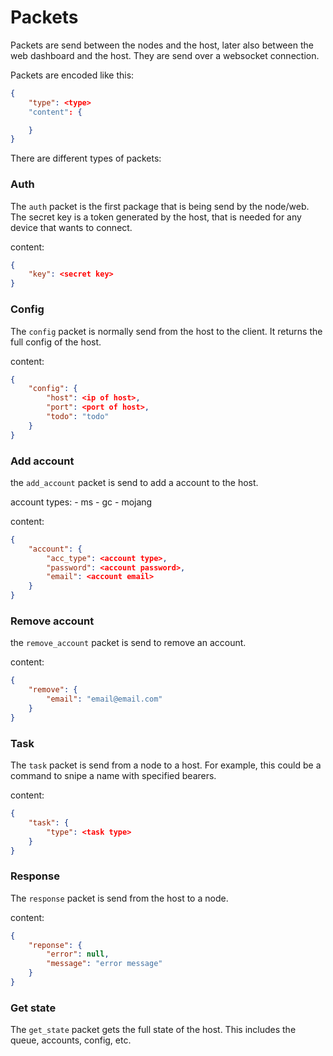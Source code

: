# Packets

Packets are send between the nodes and the host, later also between the web dashboard and the host.
They are send over a websocket connection.

Packets are encoded like this:
```json
{
    "type": <type>
    "content": {

    }
} 
```

There are different types of packets: 

### Auth

The `auth` packet is the first package that is being send by the node/web.
The secret key is a token generated by the host, that is needed for any device that wants to connect.

content:
```json
{
    "key": <secret key>
}
```

### Config

The `config` packet is normally send from the host to the client. It returns the full config of the host.

content:
```json
{
    "config": {
        "host": <ip of host>,
        "port": <port of host>,
        "todo": "todo"
    }
}
```

### Add account

the `add_account` packet is send to add a account to the host.

account types:
    - ms
    - gc
    - mojang

content:
```json
{
    "account": {
        "acc_type": <account type>,
        "password": <account password>,
        "email": <account email>
    }
}
```

### Remove account
the `remove_account` packet is send to remove an account.

content:
```json
{
    "remove": {
        "email": "email@email.com"
    }
}
```

### Task

The `task` packet is send from a node to a host.
For example, this could be a command to snipe a name with specified bearers.

content:
```json
{
    "task": {
        "type": <task type>
    } 
}
```

### Response

The `response` packet is send from the host to a node. 

content:
```json
{
    "reponse": {
        "error": null,
        "message": "error message"
    }
}
```

### Get state

The `get_state` packet gets the full state of the host. This includes the queue, accounts, config, etc.
